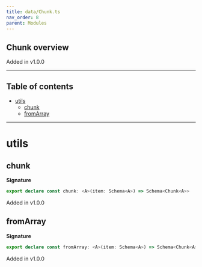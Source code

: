 ```yaml
---
title: data/Chunk.ts
nav_order: 8
parent: Modules
---
```


## Chunk overview

Added in v1.0.0

---

<h2 class="text-delta">Table of contents</h2>

- [utils](#utils)
  - [chunk](#chunk)
  - [fromArray](#fromarray)

---

# utils

## chunk

**Signature**

```ts
export declare const chunk: <A>(item: Schema<A>) => Schema<Chunk<A>>
```

Added in v1.0.0

## fromArray

**Signature**

```ts
export declare const fromArray: <A>(item: Schema<A>) => Schema<Chunk<A>>
```

Added in v1.0.0
